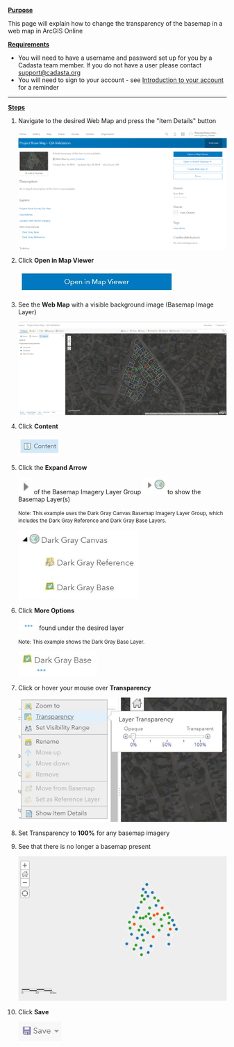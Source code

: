 <u>**Purpose**</u>

This page will explain how to change the transparency of the basemap in a web map in ArcGIS Online

<u>**Requirements**</u>

- You will need to have a username and password set up for you by a Cadasta team member. If you do not have a user please contact support@cadasta.org
- You will need to sign to your account - see [Introduction to your account](intro_to_account/index.md) for a reminder

---

<u>**Steps**</u>

1. Navigate to the desired Web Map and press the "Item Details" button

   ![](imgs/image1.png)

1. Click **Open in Map Viewer**

   ![](imgs/image7.jpg)

1. See the **Web Map** with a visible background image (Basemap Image Layer)

   ![](imgs/image4.jpg)

1. Click **Content**

   ![](imgs/image2.jpg)

1. Click the **Expand Arrow**

   ![](imgs/image6.jpg) of the Basemap Imagery Layer Group ![](imgs/image12.jpg) to show the Basemap Layer(s)

   <small>Note: This example uses the Dark Gray Canvas Basemap Imagery Layer Group, which includes the Dark Gray Reference and Dark Gray Base Layers.</small>

   ![](imgs/image5.jpg)

1. Click **More Options**

   ![](imgs/image3.jpg) found under the desired layer

   <small>Note: This example shows the Dark Gray Base Layer.</small>

   ![](imgs/image8.jpg)

1. Click or hover your mouse over **Transparency**

   ![](imgs/image9.jpg)

1. Set Transparency to **100%** for any basemap imagery

1. See that there is no longer a basemap present

   ![](imgs/image11.jpg)

1. Click **Save**

   ![](imgs/image10.jpg)
